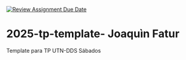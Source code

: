 [![Review Assignment Due Date](https://classroom.github.com/assets/deadline-readme-button-22041afd0340ce965d47ae6ef1cefeee28c7c493a6346c4f15d667ab976d596c.svg)](https://classroom.github.com/a/j5z8OhO6)
# 2025-tp-template- Joaquìn Fatur
Template para TP UTN-DDS Sábados 
